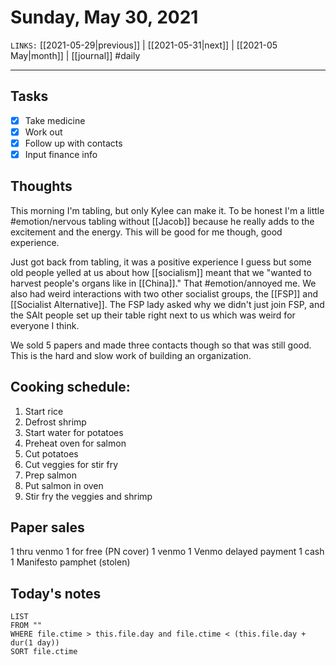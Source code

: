 # Sunday, May 30, 2021
`LINKS:` [[2021-05-29|previous]]  | [[2021-05-31|next]] | [[2021-05 May|month]] | [[journal]]
#daily

---
## Tasks
- [X]  Take medicine
- [X]  Work out
- [X]  Follow up with contacts 
- [X]  Input finance info

## Thoughts
This morning I'm tabling, but only Kylee can make it. To be honest I'm a little #emotion/nervous tabling without [[Jacob]] because he really adds to the excitement and the energy. This will be good for me though, good experience. 

Just got back from tabling, it was a positive experience I guess but some old people yelled at us about how [[socialism]] meant that we "wanted to harvest people's organs like in [[China]]." That #emotion/annoyed me. We also had weird interactions with two other socialist groups, the [[FSP]] and [[Socialist Alternative]]. The FSP lady asked why we didn't just join FSP, and the SAlt people set up their table right next to us which was weird for everyone I think. 

We sold 5 papers and made three contacts though so that was still good. This is the hard and slow work of building an organization.

## Cooking schedule:
1. Start rice
2. Defrost shrimp
3. Start water for potatoes
4. Preheat oven for salmon
5. Cut potatoes
6. Cut veggies for stir fry
7. Prep salmon
8. Put salmon in oven
9. Stir fry the veggies and shrimp

## Paper sales
1 thru venmo 
1 for free (PN cover)
1 venmo 
1 Venmo delayed payment
1 cash
1 Manifesto pamphet (stolen)

## Today's notes
```dataview
LIST 
FROM ""
WHERE file.ctime > this.file.day and file.ctime < (this.file.day + dur(1 day))
SORT file.ctime
```
